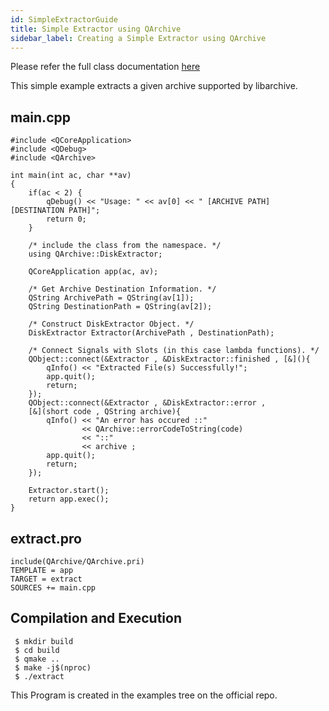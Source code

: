 ```yaml
---
id: SimpleExtractorGuide
title: Simple Extractor using QArchive
sidebar_label: Creating a Simple Extractor using QArchive
---
```


Please refer the full class documentation [here](QArchiveDiskExtractor.md)

This simple example extracts a given archive supported by libarchive.

## main.cpp
```
#include <QCoreApplication>
#include <QDebug>
#include <QArchive>

int main(int ac, char **av)
{
    if(ac < 2) {
        qDebug() << "Usage: " << av[0] << " [ARCHIVE PATH] [DESTINATION PATH]";
        return 0;
    }

    /* include the class from the namespace. */    
    using QArchive::DiskExtractor;

    QCoreApplication app(ac, av);

    /* Get Archive Destination Information. */
    QString ArchivePath = QString(av[1]); 
    QString DestinationPath = QString(av[2]);

    /* Construct DiskExtractor Object. */
    DiskExtractor Extractor(ArchivePath , DestinationPath);
    
    /* Connect Signals with Slots (in this case lambda functions). */
    QObject::connect(&Extractor , &DiskExtractor::finished , [&](){
        qInfo() << "Extracted File(s) Successfully!";
        app.quit();
        return;
    });
    QObject::connect(&Extractor , &DiskExtractor::error ,
    [&](short code , QString archive){
        qInfo() << "An error has occured ::"
                << QArchive::errorCodeToString(code) 
                << "::" 
                << archive ;
        app.quit();
        return;
    });
    
    Extractor.start();
    return app.exec();
}
```

## extract.pro

```
include(QArchive/QArchive.pri)
TEMPLATE = app
TARGET = extract
SOURCES += main.cpp
```

## Compilation and Execution

```
 $ mkdir build
 $ cd build
 $ qmake ..
 $ make -j$(nproc)
 $ ./extract
```

This Program is created in the examples tree on the official repo.

